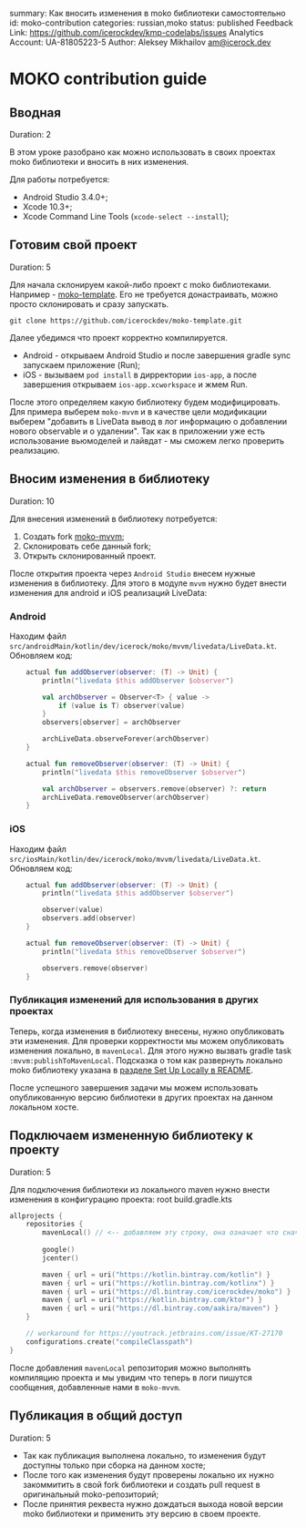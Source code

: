 summary: Как вносить изменения в moko библиотеки самостоятельно
id: moko-contribution
categories: russian,moko
status: published
Feedback Link: https://github.com/icerockdev/kmp-codelabs/issues
Analytics Account: UA-81805223-5
Author: Aleksey Mikhailov <am@icerock.dev>

# MOKO contribution guide
## Вводная
Duration: 2

В этом уроке разобрано как можно использовать в своих проектах moko библиотеки и вносить в них изменения.

Для работы потребуется:
- Android Studio 3.4.0+;
- Xcode 10.3+;
- Xcode Command Line Tools (`xcode-select --install`);

## Готовим свой проект
Duration: 5

Для начала склонируем какой-либо проект с moko библиотеками. Например - [moko-template](https://github.com/icerockdev/moko-template). Его не требуется донастраивать, можно просто склонировать и сразу запускать.

`git clone https://github.com/icerockdev/moko-template.git`

Далее убедимся что проект корректно компилируется. 
- Android - открываем Android Studio и после завершения gradle sync запускаем приложение (Run);
- iOS - вызываем `pod install` в дирректории `ios-app`, а после завершения открываем `ios-app.xcworkspace` и жмем Run.

После этого определяем какую библиотеку будем модифицировать. Для примера выберем `moko-mvvm` и в качестве цели модификации выберем "добавить в LiveData вывод в лог информацию о добавлении нового observable и о удалении". Так как в приложении уже есть использование вьюмоделей и лайвдат - мы сможем легко проверить реализацию.

## Вносим изменения в библиотеку
Duration: 10

Для внесения изменений в библиотеку потребуется:
1. Создать fork [moko-mvvm](https://github.com/icerockdev/moko-mvvm);
2. Склонировать себе данный fork;
3. Открыть склонированный проект.

После открытия проекта через `Android Studio` внесем нужные изменения в библиотеку. 
Для этого в модуле `mvvm` нужно будет внести изменения для android и iOS реализаций LiveData:

### Android
Находим файл `src/androidMain/kotlin/dev/icerock/moko/mvvm/livedata/LiveData.kt`.
Обновляем код:
```kotlin
    actual fun addObserver(observer: (T) -> Unit) {
        println("livedata $this addObserver $observer")

        val archObserver = Observer<T> { value ->
            if (value is T) observer(value)
        }
        observers[observer] = archObserver

        archLiveData.observeForever(archObserver)
    }

    actual fun removeObserver(observer: (T) -> Unit) {
        println("livedata $this removeObserver $observer")

        val archObserver = observers.remove(observer) ?: return
        archLiveData.removeObserver(archObserver)
    }
```

### iOS
Находим файл `src/iosMain/kotlin/dev/icerock/moko/mvvm/livedata/LiveData.kt`.
Обновляем код:
```kotlin
    actual fun addObserver(observer: (T) -> Unit) {
        println("livedata $this addObserver $observer")

        observer(value)
        observers.add(observer)
    }

    actual fun removeObserver(observer: (T) -> Unit) {
        println("livedata $this removeObserver $observer")

        observers.remove(observer)
    }
```

### Публикация изменений для использования в других проектах
Теперь, когда изменения в библиотеку внесены, нужно опубликовать эти изменения. Для проверки корректности мы можем опубликовать изменения локально, в `mavenLocal`. Для этого нужно вызвать gradle task `:mvvm:publishToMavenLocal`. Подсказка о том как развернуть локально moko библиотеку указана в [разделе Set Up Locally в README](https://github.com/icerockdev/moko-mvvm#set-up-locally).

После успешного завершения задачи мы можем использовать опубликованную версию библиотеки в других проектах на данном локальном хосте.

## Подключаем измененную библиотеку к проекту
Duration: 5

Для подключения библиотеки из локального maven нужно внести изменения в конфигурацию проекта:
root build.gradle.kts
```kotlin
allprojects {
    repositories {
        mavenLocal() // <-- добавляем эту строку, она означает что сначала нужно искать зависимости в локальном репозитории
        
        google()
        jcenter()

        maven { url = uri("https://kotlin.bintray.com/kotlin") }
        maven { url = uri("https://kotlin.bintray.com/kotlinx") }
        maven { url = uri("https://dl.bintray.com/icerockdev/moko") }
        maven { url = uri("https://kotlin.bintray.com/ktor") }
        maven { url = uri("https://dl.bintray.com/aakira/maven") }
    }

    // workaround for https://youtrack.jetbrains.com/issue/KT-27170
    configurations.create("compileClasspath")
}
```

После добавления `mavenLocal` репозитория можно выполнять компиляцию проекта и мы увидим что теперь в логи пишутся сообщения, добавленные нами в `moko-mvvm`.

## Публикация в общий доступ
Duration: 5

- Так как публикация выполнена локально, то изменения будут доступны только при сборка на данном хосте;
- После того как изменения будут проверены локально их нужно закоммитить в свой fork библиотеки и создать pull request в оригинальный moko-репозиторий;
- После принятия реквеста нужно дождаться выхода новой версии moko библиотеки и применить эту версию в своем проекте.